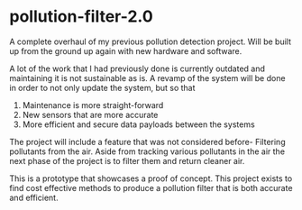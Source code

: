 # pollution-filter-2.0
A complete overhaul of my previous pollution detection project. Will be built up from the ground up again with new hardware and software.

A lot of the work that I had previously done is currently outdated and maintaining it is not sustainable as is. A revamp of the system will be done
in order to not only update the system, but so that
1) Maintenance is more straight-forward
2) New sensors that are more accurate 
3) More efficient and secure data payloads between the systems

The project will include a feature that was not considered before- Filtering pollutants from the air.
Aside from tracking various pollutants in the air the next phase of the project is to filter them and return cleaner air. 

This is a prototype that showcases a proof of concept. This project exists to find cost effective methods 
to produce a pollution filter that is both accurate and efficient. 
